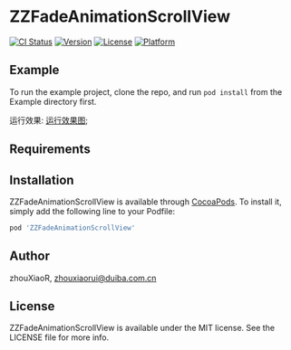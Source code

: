 # ZZFadeAnimationScrollView

[![CI Status](https://img.shields.io/travis/zhouXiaoR/ZZFadeAnimationScrollView.svg?style=flat)](https://travis-ci.org/zhouXiaoR/ZZFadeAnimationScrollView)
[![Version](https://img.shields.io/cocoapods/v/ZZFadeAnimationScrollView.svg?style=flat)](https://cocoapods.org/pods/ZZFadeAnimationScrollView)
[![License](https://img.shields.io/cocoapods/l/ZZFadeAnimationScrollView.svg?style=flat)](https://cocoapods.org/pods/ZZFadeAnimationScrollView)
[![Platform](https://img.shields.io/cocoapods/p/ZZFadeAnimationScrollView.svg?style=flat)](https://cocoapods.org/pods/ZZFadeAnimationScrollView)

## Example

To run the example project, clone the repo, and run `pod install` from the Example directory first.

运行效果:
[运行效果图](/Example/ZZFadeAnimationScrollView/Resources/Untitled2.gif);

## Requirements

## Installation

ZZFadeAnimationScrollView is available through [CocoaPods](https://cocoapods.org). To install
it, simply add the following line to your Podfile:

```ruby
pod 'ZZFadeAnimationScrollView'
```

## Author

zhouXiaoR, zhouxiaorui@duiba.com.cn

## License

ZZFadeAnimationScrollView is available under the MIT license. See the LICENSE file for more info.

